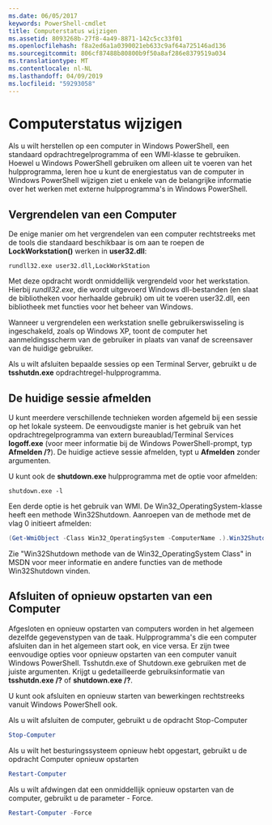 ```yaml
---
ms.date: 06/05/2017
keywords: PowerShell-cmdlet
title: Computerstatus wijzigen
ms.assetid: 8093268b-27f8-4a49-8871-142c5cc33f01
ms.openlocfilehash: f8a2ed6a1a0390021eb633c9af64a725146ad136
ms.sourcegitcommit: 806cf87488b80800b9f50a8af286e8379519a034
ms.translationtype: MT
ms.contentlocale: nl-NL
ms.lasthandoff: 04/09/2019
ms.locfileid: "59293058"
---
```

# <a name="changing-computer-state"></a>Computerstatus wijzigen

Als u wilt herstellen op een computer in Windows PowerShell, een standaard opdrachtregelprogramma of een WMI-klasse te gebruiken. Hoewel u Windows PowerShell gebruiken om alleen uit te voeren van het hulpprogramma, leren hoe u kunt de energiestatus van de computer in Windows PowerShell wijzigen ziet u enkele van de belangrijke informatie over het werken met externe hulpprogramma's in Windows PowerShell.

## <a name="locking-a-computer"></a>Vergrendelen van een Computer

De enige manier om het vergrendelen van een computer rechtstreeks met de tools die standaard beschikbaar is om aan te roepen de **LockWorkstation()** werken in **user32.dll**:

```
rundll32.exe user32.dll,LockWorkStation
```

Met deze opdracht wordt onmiddellijk vergrendeld voor het werkstation. Hierbij *rundll32.exe*, die wordt uitgevoerd Windows dll-bestanden (en slaat de bibliotheken voor herhaalde gebruik) om uit te voeren user32.dll, een bibliotheek met functies voor het beheer van Windows.

Wanneer u vergrendelen een werkstation snelle gebruikerswisseling is ingeschakeld, zoals op Windows XP, toont de computer het aanmeldingsscherm van de gebruiker in plaats van vanaf de screensaver van de huidige gebruiker.

Als u wilt afsluiten bepaalde sessies op een Terminal Server, gebruikt u de **tsshutdn.exe** opdrachtregel-hulpprogramma.

## <a name="logging-off-the-current-session"></a>De huidige sessie afmelden

U kunt meerdere verschillende technieken worden afgemeld bij een sessie op het lokale systeem. De eenvoudigste manier is het gebruik van het opdrachtregelprogramma van extern bureaublad/Terminal Services **logoff.exe** (voor meer informatie bij de Windows PowerShell-prompt, typ **Afmelden /?**). De huidige actieve sessie afmelden, typt u **Afmelden** zonder argumenten.

U kunt ook de **shutdown.exe** hulpprogramma met de optie voor afmelden:

```
shutdown.exe -l
```

Een derde optie is het gebruik van WMI. De Win32_OperatingSystem-klasse heeft een methode Win32Shutdown. Aanroepen van de methode met de vlag 0 initieert afmelden:

```powershell
(Get-WmiObject -Class Win32_OperatingSystem -ComputerName .).Win32Shutdown(0)
```

Zie "Win32Shutdown methode van de Win32_OperatingSystem Class" in MSDN voor meer informatie en andere functies van de methode Win32Shutdown vinden.

## <a name="shutting-down-or-restarting-a-computer"></a>Afsluiten of opnieuw opstarten van een Computer

Afgesloten en opnieuw opstarten van computers worden in het algemeen dezelfde gegevenstypen van de taak. Hulpprogramma's die een computer afsluiten dan in het algemeen start ook, en vice versa. Er zijn twee eenvoudige opties voor opnieuw opstarten van een computer vanuit Windows PowerShell. Tsshutdn.exe of Shutdown.exe gebruiken met de juiste argumenten. Krijgt u gedetailleerde gebruiksinformatie van **tsshutdn.exe /?** of **shutdown.exe /?**.

U kunt ook afsluiten en opnieuw starten van bewerkingen rechtstreeks vanuit Windows PowerShell ook.

Als u wilt afsluiten de computer, gebruikt u de opdracht Stop-Computer

```powershell
Stop-Computer
```

Als u wilt het besturingssysteem opnieuw hebt opgestart, gebruikt u de opdracht Computer opnieuw opstarten

```powershell
Restart-Computer
```

Als u wilt afdwingen dat een onmiddellijk opnieuw opstarten van de computer, gebruikt u de parameter - Force.

```powershell
Restart-Computer -Force
```
